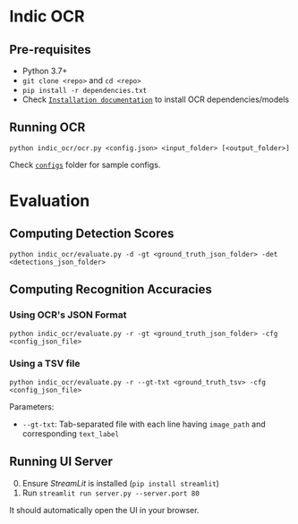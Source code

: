 # Indic OCR

## Pre-requisites

- Python 3.7+
- `git clone <repo>` and `cd <repo>`
- `pip install -r dependencies.txt`
- Check [`Installation documentation`](/documentation/Installation.md) to install OCR dependencies/models

## Running OCR

```
python indic_ocr/ocr.py <config.json> <input_folder> [<output_folder>]
```

Check [`configs`](/configs/) folder for sample configs.

# Evaluation

## Computing Detection Scores

```
python indic_ocr/evaluate.py -d -gt <ground_truth_json_folder> -det <detections_json_folder>
```

## Computing Recognition Accuracies

### Using OCR's JSON Format

```
python indic_ocr/evaluate.py -r -gt <ground_truth_json_folder> -cfg <config_json_file>
```

### Using a TSV file

```
python indic_ocr/evaluate.py -r --gt-txt <ground_truth_tsv> -cfg <config_json_file>
```

Parameters:
- `--gt-txt`: Tab-separated file with each line having `image_path` and corresponding `text_label`

## Running UI Server

0. Ensure *StreamLit* is installed (`pip install streamlit`)
1. Run `streamlit run server.py --server.port 80`

It should automatically open the UI in your browser.
